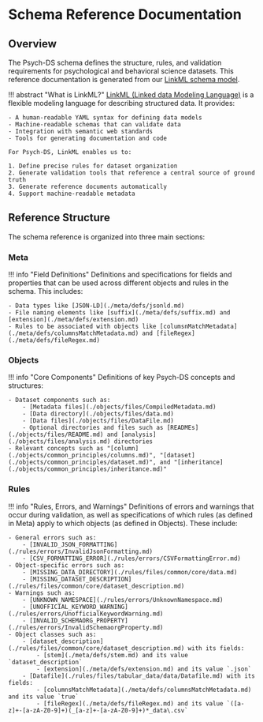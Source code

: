# Schema Reference Documentation

## Overview

The Psych-DS schema defines the structure, rules, and validation requirements for psychological and behavioral science datasets. This reference documentation is generated from our [LinkML schema model](https://github.com/psych-ds/psych-DS/tree/master/schema_model).

!!! abstract "What is LinkML?"
    [LinkML (Linked data Modeling Language)](https://linkml.io/) is a flexible modeling language for describing structured data. It provides:

    - A human-readable YAML syntax for defining data models
    - Machine-readable schemas that can validate data
    - Integration with semantic web standards
    - Tools for generating documentation and code

    For Psych-DS, LinkML enables us to:

    1. Define precise rules for dataset organization
    2. Generate validation tools that reference a central source of ground truth
    3. Generate reference documents automatically
    4. Support machine-readable metadata

## Reference Structure

The schema reference is organized into three main sections:

### Meta 
!!! info "Field Definitions"
    Definitions and specifications for fields and properties that can be used across different objects and rules in the schema. This includes:

    - Data types like [JSON-LD](./meta/defs/jsonld.md)
    - File naming elements like [suffix](./meta/defs/suffix.md) and [extension](./meta/defs/extension.md)
    - Rules to be associated with objects like [columsnMatchMetadata](./meta/defs/columnsMatchMetadata.md) and [fileRegex](./meta/defs/fileRegex.md)

### Objects
!!! info "Core Components"
    Definitions of key Psych-DS concepts and structures:

    - Dataset components such as:
        - [Metadata files](./objects/files/CompiledMetadata.md)
        - [Data directory](./objects/files/data.md)
        - [Data files](./objects/files/DataFile.md)
        - Optional directories and files such as [READMEs](./objects/files/README.md) and [analysis](./objects/files/analysis.md) directories
    - Relevant concepts such as "[column](./objects/common_principles/columns.md)", "[dataset](./objects/common_principles/dataset.md)", and "[inheritance](./objects/common_principles/inheritance.md)"

### Rules
!!! info "Rules, Errors, and Warnings"
    Definitions of errors and warnings that occur during validation, as well as specifications of which rules (as defined in Meta) apply to which objects (as defined in Objects). These include:

    - General errors such as:
        - [INVALID_JSON_FORMATTING](./rules/errors/InvalidJsonFormatting.md)
        - [CSV_FORMATTING_ERROR](./rules/errors/CSVFormattingError.md)
    - Object-specific errors such as:
        - [MISSING_DATA_DIRECTORY](./rules/files/common/core/data.md)
        - [MISSING_DATASET_DESCRIPTION](./rules/files/common/core/dataset_description.md)
    - Warnings such as:
        - [UNKNOWN_NAMESPACE](./rules/errors/UnknownNamespace.md)
        - [UNOFFICIAL_KEYWORD_WARNING](./rules/errors/UnofficialKeywordWarning.md)
        - [INVALID_SCHEMAORG_PROPERTY](./rules/errors/InvalidSchemaorgProperty.md)
    - Object classes such as:
        - [dataset_description](./rules/files/common/core/dataset_description.md) with its fields:
            - [stem](./meta/defs/stem.md) and its value `dataset_description`
            - [extension](./meta/defs/extension.md) and its value `.json`
        - [Datafile](./rules/files/tabular_data/data/Datafile.md) with its fields:
            - [columnsMatchMetadata](./meta/defs/columnsMatchMetadata.md) and its value `true`
            - [fileRegex](./meta/defs/fileRegex.md) and its value `([a-z]+-[a-zA-Z0-9]+)(_[a-z]+-[a-zA-Z0-9]+)*_data\.csv`